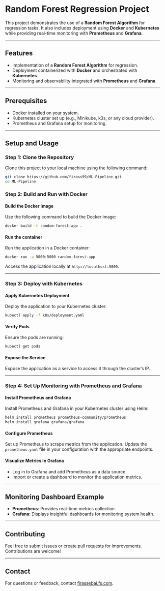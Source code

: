 # Random Forest Regression Project

This project demonstrates the use of a **Random Forest Algorithm** for regression tasks. It also includes deployment using **Docker** and **Kubernetes** while providing real-time monitoring with **Prometheus** and **Grafana**.

---

## Features

- Implementation of a **Random Forest Algorithm** for regression.
- Deployment containerized with **Docker** and orchestrated with **Kubernetes**.
- Monitoring and observability integrated with **Prometheus** and **Grafana**.

---

## Prerequisites

- Docker installed on your system.
- Kubernetes cluster set up (e.g., Minikube, k3s, or any cloud provider).
- Prometheus and Grafana setup for monitoring.

---

## Setup and Usage

### Step 1: Clone the Repository

Clone this project to your local machine using the following command:

```bash
git clone https://github.com/firass99/ML-Pipeline.git
cd ML-Pipeline
```
### Step 2: Build and Run with Docker

#### Build the Docker image

Use the following command to build the Docker image:

```bash
docker build -t random-forest-app .
```

#### Run the container

Run the application in a Docker container:

```bash
docker run -p 5000:5000 random-forest-app
```

Access the application locally at `http://localhost:5000`.

---

### Step 3: Deploy with Kubernetes

#### Apply Kubernetes Deployment

Deploy the application to your Kubernetes cluster:

```bash
kubectl apply -f k8s/deployment.yaml
```

#### Verify Pods

Ensure the pods are running:

```bash
kubectl get pods
```

#### Expose the Service

Expose the application as a service to access it through the cluster’s IP.

---

### Step 4: Set Up Monitoring with Prometheus and Grafana

#### Install Prometheus and Grafana

Install Prometheus and Grafana in your Kubernetes cluster using Helm:

```bash
helm install prometheus prometheus-community/prometheus
helm install grafana grafana/grafana
```

#### Configure Prometheus

Set up Prometheus to scrape metrics from the application. Update the `prometheus.yaml` file in your configuration with the appropriate endpoints.

#### Visualize Metrics in Grafana

- Log in to Grafana and add Prometheus as a data source.
- Import or create a dashboard to monitor the application metrics.

---

## Monitoring Dashboard Example

- **Prometheus**: Provides real-time metrics collection.
- **Grafana**: Displays insightful dashboards for monitoring system health.

---

## Contributing

Feel free to submit issues or create pull requests for improvements. Contributions are welcome!

---

## Contact

For questions or feedback, contact [firassebai.fs.com](mailto:your-email@example.com).

